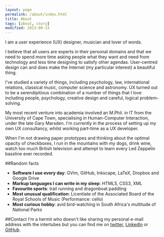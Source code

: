 ```yaml
---
layout: page
permalink: /about/index.html
title: About
tags: [about, story]
modified: 2013-09-13
---
```


I am a user experience (UX) designer, musician and lover of words. 

I believe that all users are experts in their personal domains and that we need to spend more time asking people what they want and need from technology and less time designing to satisfy other agendas. User-centred design can and does make the Internet (my particular interest) a beautiful thing. 

I've studied a variety of things, including psychology, law, international relations, classical music, computer science and astronomy. UX turned out to be a serendipitious combination of a number of things that I love including people, psychology, creative design and careful, logical problem-solving. 

My most recent venture into academia involved an M.Phil. in IT from the University of Cape Town, specialising in Human-Computer Interaction, under the late Gary Marsden. I'm currently in the process of setting up my own UX consultancy, whilst working part-time as a UX developer. 

When I'm not drawing paper prototypes and thinking about the optimal opacity of checkboxes, I run in the mountains with my dogs, drink wine, watch too much British television and attempt to learn every Led Zeppelin bassline ever recorded.

##Random facts

* <b>Software I use every day</b>: GVim, GitHub, Inkscape, LaTeX, Dropbox and Google Drive
* <b>Markup languages I can write in my sleep</b>: HTML5, CSS3, XML
* <b>Favourite sports</b>: trail running and dragonboat paddling
* <b>Most unusual qualification</b>: Licentiate of the Associated Board of the Royal Schools of Music (Performance: cello)
* <b>Most curious hobby</b>: avid bird-watching in South Africa's multitude of National Parks

##Contact 
I'm a hermit who doesn't like sharing my personal e-mail address with the intertubes but you can find me on [twitter](http://twitter.com/sophdex), [LinkedIn](za.linkedin.com/in/nicoladutoit/) or [GitHub](https://github.com/nicoladt).




